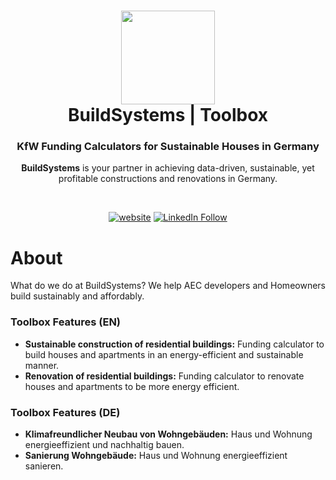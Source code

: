 <h1 align="center">
  <img src="https://github.com/build-systems/toolbox/blob/main/src/assets/black-logo_round.png" width="150px"/><br/>
  BuildSystems | Toolbox
</h1>
<h3 align="center">
    KfW Funding Calculators for Sustainable Houses in Germany
</h3>
<p align="center"><b>BuildSystems</b> is your partner in achieving data-driven, sustainable, yet profitable constructions and renovations in Germany.</p><br/>

<p align="center"><a href="https://app.buildsystems.de/"><img src="https://img.shields.io/badge/https://-app.buildsystems.de-white" alt="website"></a> <a href="https://www.linkedin.com/company/build-systems-de"><img src="https://img.shields.io/badge/Follow-BuildSystems-blue?logo=linkedin" alt="LinkedIn Follow"></a></p>
<p align="center"></p>

# About

What do we do at BuildSystems? We help AEC developers and Homeowners build sustainably and affordably.

### Toolbox Features (EN)
- **Sustainable construction of residential buildings:** Funding calculator to build houses and apartments in an energy-efficient and sustainable manner.
- **Renovation of residential buildings:** Funding calculator to renovate houses and apartments to be more energy efficient.

### Toolbox Features (DE)
- **Klimafreundlicher Neubau von Wohngebäuden:** Haus und Wohnung energieeffizient und nachhaltig bauen.
- **Sanierung Wohngebäude:** Haus und Wohnung energieeffizient sanieren.

